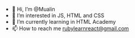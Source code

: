 - 👋 Hi, I’m @Mualin
- 👀 I’m interested in JS, HTML and CSS
- 🌱 I’m currently learning in HTML Academy
- 📫 How to reach me rubylearnreact@gmail.com

<!---
Mualin/Mualin is a ✨ special ✨ repository because its `README.md` (this file) appears on your GitHub profile.
You can click the Preview link to take a look at your changes.
--->
